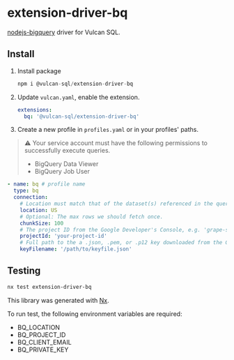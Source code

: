 # extension-driver-bq

[nodejs-bigquery](https://cloud.google.com/nodejs/docs/reference/bigquery/latest) driver for Vulcan SQL.

## Install

1. Install package

   ```sql
   npm i @vulcan-sql/extension-driver-bq
   ```

2. Update `vulcan.yaml`, enable the extension.

   ```yaml
   extensions:
     bq: '@vulcan-sql/extension-driver-bq'
   ```

3. Create a new profile in `profiles.yaml` or in your profiles' paths.

> ⚠️ Your service account must have the following permissions to successfully execute queries.
>
> - BigQuery Data Viewer
> - BigQuery Job User

```yaml
- name: bq # profile name
  type: bq
  connection:
    # Location must match that of the dataset(s) referenced in the query.
    location: US
    # Optional: The max rows we should fetch once.
    chunkSize: 100
    # The project ID from the Google Developer's Console, e.g. 'grape-spaceship-123'. We will also check the environment variable `GCLOUD_PROJECT` for your project ID. If your app is running in an environment which [supports](https://cloud.google.com/docs/authentication/production#providing_credentials_to_your_application) Application Default Credentials), your project ID will be detected.
    projectId: 'your-project-id'
    # Full path to the a .json, .pem, or .p12 key downloaded from the Google Developers Console. If you provide a path to a JSON file, the `projectId` option above is not necessary. NOTE: .pem and .p12 require you to specify the `email` option as well.
    keyFilename: '/path/to/keyfile.json'
```

## Testing

```bash
nx test extension-driver-bq
```

This library was generated with [Nx](https://nx.dev).

To run test, the following environment variables are required:

- BQ_LOCATION
- BQ_PROJECT_ID
- BQ_CLIENT_EMAIL
- BQ_PRIVATE_KEY
